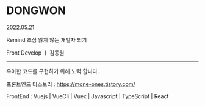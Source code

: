 # DONGWON

2022.05.21 

Remind 초심 잃지 않는 개발자 되기


Front Develop ㅣ 김동원 

---------------------------
   우아한 코드를 구현하기 위해 노력 합니다. <br/>


프론트엔드 티스토리 : https://mone-ones.tistory.com/

FrontEnd : Vuejs | VueCli | Vuex | Javascript | TypeScript | React 

